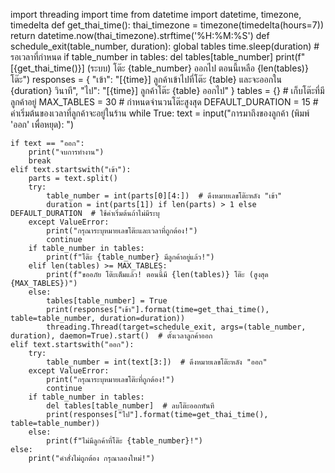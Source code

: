 import threading
import time
from datetime import datetime, timezone, timedelta
def get_thai_time():
    thai_timezone = timezone(timedelta(hours=7))
    return datetime.now(thai_timezone).strftime('%H:%M:%S')
def schedule_exit(table_number, duration):
    global tables
    time.sleep(duration)  # รอเวลาที่กำหนด
    if table_number in tables:
        del tables[table_number]
        print(f"[{get_thai_time()}] (ระบบ) โต๊ะ {table_number} ออกไป ตอนนี้เหลือ {len(tables)} โต๊ะ")
responses = {
    "เข้า": "[{time}] ลูกค้าเข้าไปที่โต๊ะ {table} และจะออกใน {duration} วินาที",
    "ไป": "[{time}] ลูกค้าโต๊ะ {table} ออกไป"
}
tables = {}  # เก็บโต๊ะที่มีลูกค้าอยู่
MAX_TABLES = 30  # กำหนดจำนวนโต๊ะสูงสุด
DEFAULT_DURATION = 15  # ค่าเริ่มต้นของเวลาที่ลูกค้าจะอยู่ในร้าน
while True:
    text = input("การมาถึงของลูกค้า (พิมพ์ 'ออก' เพื่อหยุด): ")
   
    if text == "ออก":
        print("จบการทำงาน")
        break
    elif text.startswith("เข้า"):
        parts = text.split()
        try:
            table_number = int(parts[0][4:])  # ดึงหมายเลขโต๊ะหลัง "เข้า"
            duration = int(parts[1]) if len(parts) > 1 else DEFAULT_DURATION  # ใช้ค่าเริ่มต้นถ้าไม่มีระบุ
        except ValueError:
            print("กรุณาระบุหมายเลขโต๊ะและเวลาที่ถูกต้อง!")
            continue
        if table_number in tables:
            print(f"โต๊ะ {table_number} มีลูกค้าอยู่แล้ว!")
        elif len(tables) >= MAX_TABLES:
            print(f"ขออภัย โต๊ะเต็มแล้ว! ตอนนี้มี {len(tables)} โต๊ะ (สูงสุด {MAX_TABLES})")
        else:
            tables[table_number] = True
            print(responses["เข้า"].format(time=get_thai_time(), table=table_number, duration=duration))
            threading.Thread(target=schedule_exit, args=(table_number, duration), daemon=True).start()  # ตั้งเวลาลูกค้าออก
    elif text.startswith("ออก"):
        try:
            table_number = int(text[3:])  # ดึงหมายเลขโต๊ะหลัง "ออก"
        except ValueError:
            print("กรุณาระบุหมายเลขโต๊ะที่ถูกต้อง!")
            continue
        if table_number in tables:
            del tables[table_number]  # ลบโต๊ะออกทันที
            print(responses["ไป"].format(time=get_thai_time(), table=table_number))
        else:
            print(f"ไม่มีลูกค้าที่โต๊ะ {table_number}!")
    else:
        print("คำสั่งไม่ถูกต้อง กรุณาลองใหม่!")
